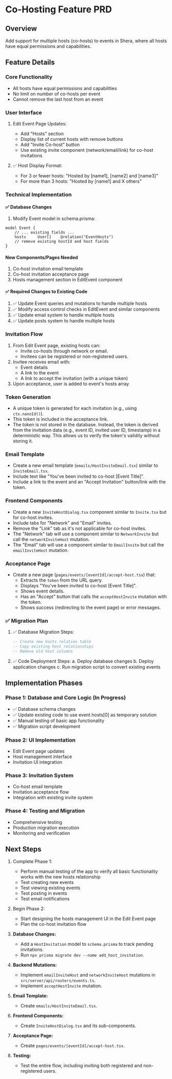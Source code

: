 # Co-Hosting Feature PRD

## Overview

Add support for multiple hosts (co-hosts) to events in Shera, where all hosts have equal permissions and capabilities.

## Feature Details

### Core Functionality

- All hosts have equal permissions and capabilities
- No limit on number of co-hosts per event
- Cannot remove the last host from an event

### User Interface

1. Edit Event Page Updates:

   - Add "Hosts" section
   - Display list of current hosts with remove buttons
   - Add "Invite Co-host" button
   - Use existing invite component (network/email/link) for co-host invitations

2. ✅ Host Display Format:
   - For 3 or fewer hosts: "Hosted by [name1], [name2] and [name3]"
   - For more than 3 hosts: "Hosted by [name1] and X others"

### Technical Implementation

#### ✅ Database Changes

1. Modify Event model in schema.prisma:

```prisma
model Event {
    // ... existing fields ...
    hosts     User[]    @relation("EventHosts")
    // remove existing hostId and host fields
}
```

#### New Components/Pages Needed

1. Co-host invitation email template
2. Co-host invitation acceptance page
3. Hosts management section in EditEvent component

#### ✅ Required Changes to Existing Code

1. ✅ Update Event queries and mutations to handle multiple hosts
2. ✅ Modify access control checks in EditEvent and similar components
3. ✅ Update email system to handle multiple hosts
4. ✅ Update posts system to handle multiple hosts

### Invitation Flow

1. From Edit Event page, existing hosts can:
   - Invite co-hosts through network or email.
   - Invitees can be registered or non-registered users.
2. Invitee receives email with:
   - Event details
   - A link to the event
   - A link to accept the invitation (with a unique token)
3. Upon acceptance, user is added to event's hosts array

### Token Generation

- A unique token is generated for each invitation (e.g., using `ctx.nanoId()`).
- This token is included in the acceptance link.
- The token is not stored in the database. Instead, the token is derived from the invitation data (e.g., event ID, invited user ID, timestamp) in a deterministic way. This allows us to verify the token's validity without storing it.

### Email Template

- Create a new email template (`emails/HostInviteEmail.tsx`) similar to `InviteEmail.tsx`.
- Include text like "You've been invited to co-host [Event Title]".
- Include a link to the event and an "Accept Invitation" button/link with the token.

### Frontend Components

- Create a new `InviteHostDialog.tsx` component similar to `Invite.tsx` but for co-host invites.
- Include tabs for "Network" and "Email" invites.
- Remove the "Link" tab as it's not applicable for co-host invites.
- The "Network" tab will use a component similar to `NetworkInvite` but call the `networkInviteHost` mutation.
- The "Email" tab will use a component similar to `EmailInvite` but call the `emailInviteHost` mutation.

### Acceptance Page

- Create a new page (`pages/events/[eventId]/accept-host.tsx`) that:
  - Extracts the `token` from the URL query.
  - Displays "You've been invited to co-host [Event Title]".
  - Shows event details.
  - Has an "Accept" button that calls the `acceptHostInvite` mutation with the token.
  - Shows success (redirecting to the event page) or error messages.

### ✅ Migration Plan

1. ✅ Database Migration Steps:
   ```sql
   -- Create new hosts relation table
   -- Copy existing host relationships
   -- Remove old host columns
   ```
2. ✅ Code Deployment Steps:
   a. Deploy database changes
   b. Deploy application changes
   c. Run migration script to convert existing events

## Implementation Phases

### Phase 1: Database and Core Logic (In Progress)

- ✅ Database schema changes
- ✅ Update existing code to use event.hosts[0] as temporary solution
- ✅ Manual testing of basic app functionality
- ✅ Migration script development

### Phase 2: UI Implementation

- Edit Event page updates
- Host management interface
- Invitation UI integration

### Phase 3: Invitation System

- Co-host email template
- Invitation acceptance flow
- Integration with existing invite system

### Phase 4: Testing and Migration

- Comprehensive testing
- Production migration execution
- Monitoring and verification

## Next Steps

1. Complete Phase 1:

   - Perform manual testing of the app to verify all basic functionality works with the new hosts relationship
   - Test creating new events
   - Test viewing existing events
   - Test posting in events
   - Test email notifications

2. Begin Phase 2:

   - Start designing the hosts management UI in the Edit Event page
   - Plan the co-host invitation flow

3. **Database Changes:**

   - Add a `HostInvitation` model to `schema.prisma` to track pending invitations.
   - Run `npx prisma migrate dev --name add_host_invitation`.

4. **Backend Mutations:**

   - Implement `emailInviteHost` and `networkInviteHost` mutations in `src/server/api/routers/events.ts`.
   - Implement `acceptHostInvite` mutation.

5. **Email Template:**

   - Create `emails/HostInviteEmail.tsx`.

6. **Frontend Components:**

   - Create `InviteHostDialog.tsx` and its sub-components.

7. **Acceptance Page:**

   - Create `pages/events/[eventId]/accept-host.tsx`.

8. **Testing:**
   - Test the entire flow, including inviting both registered and non-registered users.
